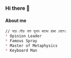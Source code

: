 ### Hi there 👋



#### About me 



```markdown
// সরে গৌড় নাল সুনান জাদ্দো রাজা বোলে।
* Opinion Leader
* Famous Spray
* Master of Metaphysics 
* Keyboard Man

